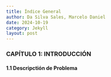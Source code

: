```yaml
---
title: Índice General
author: Da Silva Sales, Marcelo Daniel
date: 2024-10-19
category: Jekyll
layout: post
---
```


### CAPÍTULO 1: INTRODUCCIÓN
#### 1.1 Descripctión de Problema

